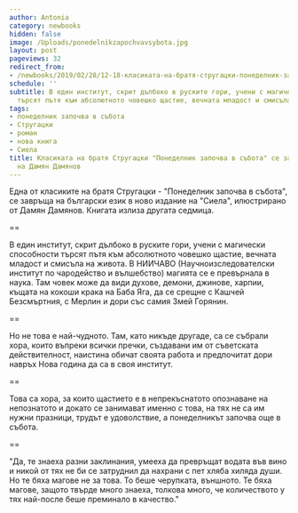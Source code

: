 ```yaml
---
author: Antonia
category: newbooks
hidden: false
image: /Uploads/ponedelnikzapochvavsybota.jpg
layout: post
pageviews: 32
redirect_from:
- /newbooks/2019/02/28/12-18-класиката-на-братя-стругацки-понеделник-започва-в-събота-се-завръща-с-илюстрации-на-дамян-дамянов
schedule: ''
subtitle: В един институт, скрит дълбоко в руските гори, учени с магически способности
  търсят пътя към абсолютното човешко щастие, вечната младост и смисъла на живота
tags:
- понеделник започва в събота
- Стругацки
- роман
- нова книга
- Сиела
title: Класиката на братя Стругацки "Понеделник започва в събота" се завръща с илюстрации
  на Дамян Дамянов
---
```


Една от класиките на братя Стругацки - "Понеделник започва в събота", се завръща на български език в ново издание на "Сиела", илюстрирано от Дамян Дамянов. Книгата излиза другата седмица.

\==

В един институт, скрит дълбоко в руските гори, учени с магически способности търсят пътя към абсолютното човешко щастие, вечната младост и смисъла на живота. В НИИЧАВО (Научноизследователски институт по чародейство и вълшебство) магията се е превърнала в наука. Там човек може да види духове, демони, джинове, харпии, къщата на кокоши крака на Баба Яга, да се срещне с Кашчей Безсмъртния, с Мерлин и дори със самия Змей Горянин.

\==

Но не това е най-чудното. Там, като никъде другаде, са се събрали хора, които въпреки всички пречки, създавани им от съветската действителност, наистина обичат своята работа и предпочитат дори навръх Нова година да са в своя институт. 

\==

Това са хора, за които щастието е в непрекъснатото опознаване на непознатото и докато се занимават именно с това, на тях не са им нужни празници, трудът е удоволствие, а понеделникът започва още в събота.

\==

 "Да, те знаеха разни заклинания, умееха да превръщат водата във вино и никой от тях не би се затруднил да нахрани с пет хляба хиляда души. Но те бяха магове не за това. То беше черупката, външното. Те бяха магове, защото твърде много знаеха, толкова много, че количеството у тях най-после беше преминало в качество."
